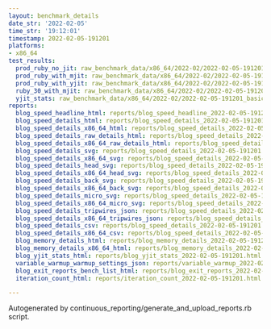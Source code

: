 ```yaml
---
layout: benchmark_details
date_str: '2022-02-05'
time_str: '19:12:01'
timestamp: 2022-02-05-191201
platforms:
- x86_64
test_results:
  prod_ruby_no_jit: raw_benchmark_data/x86_64/2022-02/2022-02-05-191201_basic_benchmark_prod_ruby_no_jit.json
  prod_ruby_with_mjit: raw_benchmark_data/x86_64/2022-02/2022-02-05-191201_basic_benchmark_prod_ruby_with_mjit.json
  prod_ruby_with_yjit: raw_benchmark_data/x86_64/2022-02/2022-02-05-191201_basic_benchmark_prod_ruby_with_yjit.json
  ruby_30_with_mjit: raw_benchmark_data/x86_64/2022-02/2022-02-05-191201_basic_benchmark_ruby_30_with_mjit.json
  yjit_stats: raw_benchmark_data/x86_64/2022-02/2022-02-05-191201_basic_benchmark_yjit_stats.json
reports:
  blog_speed_headline_html: reports/blog_speed_headline_2022-02-05-191201.html
  blog_speed_details_html: reports/blog_speed_details_2022-02-05-191201.html
  blog_speed_details_x86_64_html: reports/blog_speed_details_2022-02-05-191201.x86_64.html
  blog_speed_details_raw_details_html: reports/blog_speed_details_2022-02-05-191201.raw_details.html
  blog_speed_details_x86_64_raw_details_html: reports/blog_speed_details_2022-02-05-191201.x86_64.raw_details.html
  blog_speed_details_svg: reports/blog_speed_details_2022-02-05-191201.svg
  blog_speed_details_x86_64_svg: reports/blog_speed_details_2022-02-05-191201.x86_64.svg
  blog_speed_details_head_svg: reports/blog_speed_details_2022-02-05-191201.head.svg
  blog_speed_details_x86_64_head_svg: reports/blog_speed_details_2022-02-05-191201.x86_64.head.svg
  blog_speed_details_back_svg: reports/blog_speed_details_2022-02-05-191201.back.svg
  blog_speed_details_x86_64_back_svg: reports/blog_speed_details_2022-02-05-191201.x86_64.back.svg
  blog_speed_details_micro_svg: reports/blog_speed_details_2022-02-05-191201.micro.svg
  blog_speed_details_x86_64_micro_svg: reports/blog_speed_details_2022-02-05-191201.x86_64.micro.svg
  blog_speed_details_tripwires_json: reports/blog_speed_details_2022-02-05-191201.tripwires.json
  blog_speed_details_x86_64_tripwires_json: reports/blog_speed_details_2022-02-05-191201.x86_64.tripwires.json
  blog_speed_details_csv: reports/blog_speed_details_2022-02-05-191201.csv
  blog_speed_details_x86_64_csv: reports/blog_speed_details_2022-02-05-191201.x86_64.csv
  blog_memory_details_html: reports/blog_memory_details_2022-02-05-191201.html
  blog_memory_details_x86_64_html: reports/blog_memory_details_2022-02-05-191201.x86_64.html
  blog_yjit_stats_html: reports/blog_yjit_stats_2022-02-05-191201.html
  variable_warmup_warmup_settings_json: reports/variable_warmup_2022-02-05-191201.warmup_settings.json
  blog_exit_reports_bench_list_html: reports/blog_exit_reports_2022-02-05-191201.bench_list.html
  iteration_count_html: reports/iteration_count_2022-02-05-191201.html

---
```

Autogenerated by continuous_reporting/generate_and_upload_reports.rb script.
